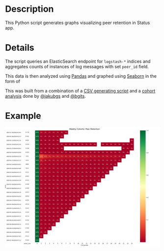 # Description

This Python script generates graphs visualizing peer retention in Status app.

# Details

The script queries an ElasticSearch endpoint for `logstash-*` indices and aggregates counts of instances of log messages with set `peer_id` field.

This data is then analyzed using [Pandas](https://pandas.pydata.org/) and graphed using [Seaborn](https://seaborn.pydata.org/) in the form of 

This was built from a combination of a [CSV generating script](https://github.com/status-im/infra-utils/blob/d1e0426cc28a1b20a182f341c55c4e295912fe35/elasticsearch/unique_count.py) and a [cohort analysis](https://colab.research.google.com/drive/1Osl3EXbKR2_iwAhOHmAiCum9F6IquRX2) done by [@jakubgs](https://github.com/jakubgs) and [@bgits](https://github.com/bgits).

# Example

![](examples/weekly_cohorts.png)
